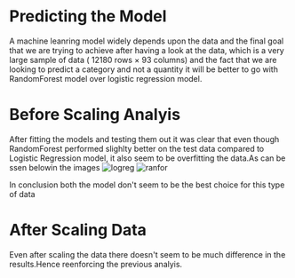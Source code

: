 # Predicting the Model
A machine leanring model widely depends upon the data and the final goal that we are trying to achieve
after having a look at the data, which is a very large sample of data ( 12180 rows × 93 columns) and the fact that we are looking to predict a 
category and not a quantity it will be better to go with RandomForest model over logistic regression model. 

# Before Scaling Analyis 
After fitting the models and testing them out it was clear that even though RandomForest performed slighlty better on the test data 
compared to Logistic Regression model, it also seem to be overfitting the data.As can be ssen belowin the images 
![logreg](https://user-images.githubusercontent.com/85182090/140656540-5e72d6d3-63ca-4b70-9460-d2b74c6a9a65.JPG)
![ranfor](https://user-images.githubusercontent.com/85182090/140656541-fd13b9c0-8c50-4a34-bd90-63009c87b8ee.JPG)

In conclusion both the model don't seem to be the 
best choice for this type of data 

# After Scaling Data 
Even after scaling the data there doesn't seem to be much difference in the results.Hence reenforcing the previous analyis.
 
